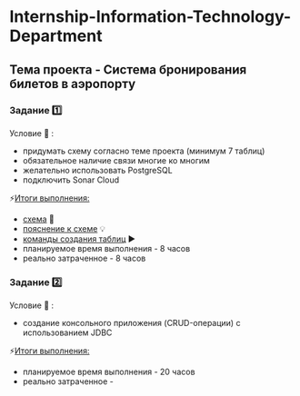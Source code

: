 # Internship-Information-Technology-Department

## Тема проекта - Система бронирования билетов в аэропорту

### Задание 1️⃣

Условие :page_facing_up: : 
- придумать схему согласно теме проекта (минимум 7 таблиц)
- обязательное наличие связи многие ко многим
- желательно использовать PostgreSQL
- подключить Sonar Cloud

:zap:<a href="Task1">Итоги выполнения:</a>
- <a href="Task1/airport_diagram.png">схема</a> :dart:
-  <a href="Task1/discription.txt">пояснение к схеме</a> :bulb:
- <a href="Task1/commands_to_create.sql">команды создания таблиц</a> :arrow_forward:
- планируемое время выполнения - 8 часов
- реально затраченное - 8 часов

### Задание 2️⃣

Условие :page_facing_up: : 
  - создание консольного приложения (CRUD-операции) с использованием JDBC

:zap:<a href="Task2">Итоги выполнения:</a>
  - планируемое время выполнения - 20 часов
  - реально затраченное - 
